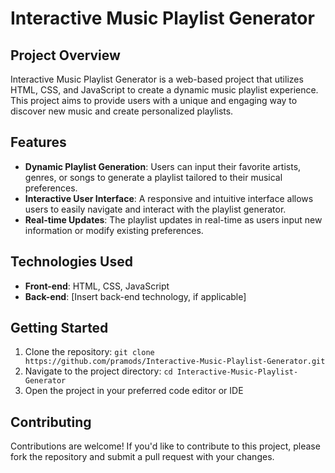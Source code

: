 # Interactive Music Playlist Generator

## Project Overview

Interactive Music Playlist Generator is a web-based project that utilizes HTML, CSS, and JavaScript to create a dynamic music playlist experience. This project aims to provide users with a unique and engaging way to discover new music and create personalized playlists.

## Features

- **Dynamic Playlist Generation**: Users can input their favorite artists, genres, or songs to generate a playlist tailored to their musical preferences.
- **Interactive User Interface**: A responsive and intuitive interface allows users to easily navigate and interact with the playlist generator.
- **Real-time Updates**: The playlist updates in real-time as users input new information or modify existing preferences.

## Technologies Used

- **Front-end**: HTML, CSS, JavaScript
- **Back-end**: [Insert back-end technology, if applicable]

## Getting Started

1. Clone the repository: `git clone https://github.com/pramods/Interactive-Music-Playlist-Generator.git`
2. Navigate to the project directory: `cd Interactive-Music-Playlist-Generator`
3. Open the project in your preferred code editor or IDE

## Contributing

Contributions are welcome! If you'd like to contribute to this project, please fork the repository and submit a pull request with your changes.
